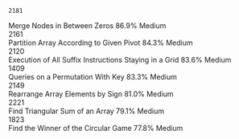 	2181	
Merge Nodes in Between Zeros	86.9%	Medium	
2161	
Partition Array According to Given Pivot	84.3%	Medium	
2120	
Execution of All Suffix Instructions Staying in a Grid	83.6%	Medium	
1409	
Queries on a Permutation With Key	83.3%	Medium	
2149	
Rearrange Array Elements by Sign	81.0%	Medium	
2221	
Find Triangular Sum of an Array	79.1%	Medium	
1823	
Find the Winner of the Circular Game	77.8%	Medium
